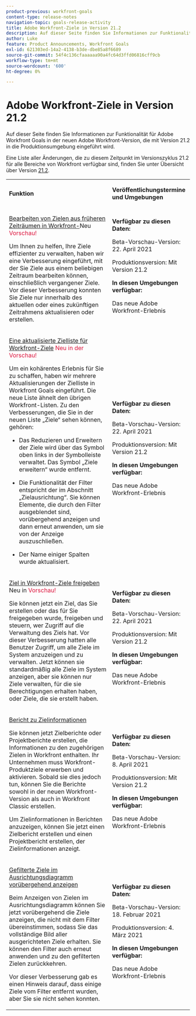 ```yaml
---
product-previous: workfront-goals
content-type: release-notes
navigation-topic: goals-release-activity
title: Adobe Workfront-Ziele in Version 21.2
description: Auf dieser Seite finden Sie Informationen zur Funktionalität für Adobe Workfront Goals in der neuen Adobe Workfront-Version, die mit Version 21.2 in die Produktionsumgebung eingeführt wird.
author: Luke
feature: Product Announcements, Workfront Goals
exl-id: 621303ed-14a2-4138-b3de-dbe85a8f6689
source-git-commit: 54f4c136cfaaaaaa90a4fc64d3ffd06816cff9cb
workflow-type: tm+mt
source-wordcount: '600'
ht-degree: 0%

---
```


# Adobe Workfront-Ziele in Version 21.2

Auf dieser Seite finden Sie Informationen zur Funktionalität für Adobe Workfront Goals in der neuen Adobe Workfront-Version, die mit Version 21.2 in die Produktionsumgebung eingeführt wird.

Eine Liste aller Änderungen, die zu diesem Zeitpunkt im Versionszyklus 21.2 für alle Bereiche von Workfront verfügbar sind, finden Sie unter Übersicht über Version [21.2](../../../../product-announcements/product-releases/21.2-release-activity/21-2-release-overview.md).

<table style="table-layout:auto"> 
 <col> 
 <col> 
 <tbody> 
  <tr> 
   <td> <p><strong>Funktion</strong> </p> </td> 
   <td> <p><strong>Veröffentlichungstermine und Umgebungen</strong> </p> </td> 
  </tr> 
  <tr data-mc-conditions=""> 
   <td> <p><a href="../../../../product-announcements/product-releases/goals-release-activity/goals-21.2-release/goals-apr-19.md#top" class="MCXref xref" xrefformat="{para}">Bearbeiten von Zielen aus früheren Zeiträumen in Workfront-</a>Neu <span class="uitext" style="color: #dc143c;"> Vorschau!</span></p> <p>Um Ihnen zu helfen, Ihre Ziele effizienter zu verwalten, haben wir eine Verbesserung eingeführt, mit der Sie Ziele aus einem beliebigen Zeitraum bearbeiten können, einschließlich vergangener Ziele. Vor dieser Verbesserung konnten Sie Ziele nur innerhalb des aktuellen oder eines zukünftigen Zeitrahmens aktualisieren oder erstellen.</p> </td> 
   <td><strong>Verfügbar zu diesen Daten:</strong> <p>Beta-Vorschau-Version: 22. April 2021</p> <p>Produktionsversion: Mit Version 21.2</p> <p><strong>In diesen Umgebungen verfügbar:</strong> </p> <p>Das neue Adobe Workfront-Erlebnis </p> </td> 
  </tr> 
  <tr data-mc-conditions=""> 
   <td> <p><a href="../../../../product-announcements/product-releases/goals-release-activity/goals-21.2-release/goals-apr-19.md#an" class="MCXref xref" xrefformat="{para}">Eine aktualisierte Zielliste für Workfront-Ziele</a> <span class="uitext" style="color: #dc143c;">Neu in der Vorschau!</span></p> <p>Um ein kohärentes Erlebnis für Sie zu schaffen, haben wir mehrere Aktualisierungen der Zielliste in Workfront Goals eingeführt. Die neue Liste ähnelt den übrigen Workfront-Listen. Zu den Verbesserungen, die Sie in der neuen Liste „Ziele“ sehen können, gehören:</p> 
    <ul> 
     <li> <p>Das Reduzieren und Erweitern der Ziele wird über das Symbol oben links in der Symbolleiste verwaltet. Das Symbol „Ziele erweitern“ wurde entfernt.</p> </li> 
     <li> <p>Die Funktionalität der Filter entspricht der im Abschnitt „Zielausrichtung“. Sie können Elemente, die durch den Filter ausgeblendet sind, vorübergehend anzeigen und dann erneut anwenden, um sie von der Anzeige auszuschließen.</p> </li> 
     <li> <p>Der Name einiger Spalten wurde aktualisiert.</p> </li> 
    </ul> </td> 
   <td><strong>Verfügbar zu diesen Daten:</strong> <p>Beta-Vorschau-Version: 22. April 2021</p> <p>Produktionsversion: Mit Version 21.2</p> <p><strong>In diesen Umgebungen verfügbar:</strong> </p> <p>Das neue Adobe Workfront-Erlebnis </p> </td> 
  </tr> 
  <tr data-mc-conditions=""> 
   <td> <p><a href="../../../../product-announcements/product-releases/goals-release-activity/goals-21.2-release/goals-apr-19.md#share" class="MCXref xref" xrefformat="{para}">Ziel in Workfront-Ziele freigeben </a>Neu in <span class="uitext" style="color: #dc143c;"> Vorschau!</span></p> <p>Sie können jetzt ein Ziel, das Sie erstellen oder das für Sie freigegeben wurde, freigeben und steuern, wer Zugriff auf die Verwaltung des Ziels hat. Vor dieser Verbesserung hatten alle Benutzer Zugriff, um alle Ziele im System anzuzeigen und zu verwalten. Jetzt können sie standardmäßig alle Ziele im System anzeigen, aber sie können nur Ziele verwalten, für die sie Berechtigungen erhalten haben, oder Ziele, die sie erstellt haben.</p> </td> 
   <td><strong>Verfügbar zu diesen Daten:</strong> <p>Beta-Vorschau-Version: 22. April 2021</p> <p>Produktionsversion: Mit Version 21.2</p> <p><strong>In diesen Umgebungen verfügbar:</strong> </p> <p>Das neue Adobe Workfront-Erlebnis </p> </td> 
  </tr> 
  <tr data-mc-conditions=""> 
   <td> <p><a href="../../../../product-announcements/product-releases/goals-release-activity/goals-21.2-release/goals-apr-5.md#top" class="MCXref xref" xrefformat="{para}">Bericht zu Zielinformationen</a> </p> <p>Sie können jetzt Zielberichte oder Projektberichte erstellen, die Informationen zu den zugehörigen Zielen in Workfront enthalten. Ihr Unternehmen muss Workfront-Produktziele erwerben und aktivieren. Sobald sie dies jedoch tun, können Sie die Berichte sowohl in der neuen Workfront-Version als auch in Workfront Classic erstellen.</p> <p>Um Zielinformationen in Berichten anzuzeigen, können Sie jetzt einen Zielbericht erstellen und einen Projektbericht erstellen, der Zielinformationen anzeigt.</p> </td> 
   <td><strong>Verfügbar zu diesen Daten:</strong> <p>Beta-Vorschau-Version: 8. April 2021</p> <p>Produktionsversion: Mit Version 21.2</p> <p><strong>In diesen Umgebungen verfügbar:</strong> </p> <p>Das neue Adobe Workfront-Erlebnis </p> </td> 
  </tr> 
  <tr data-mc-conditions=""> 
   <td> <p><a href="../../../../product-announcements/product-releases/goals-release-activity/goals-21.2-release/goals-feb-15.md#top" class="MCXref xref" xrefformat="{para}">Gefilterte Ziele im Ausrichtungsdiagramm vorübergehend anzeigen</a> </p> <p>Beim Anzeigen von Zielen im Ausrichtungsdiagramm können Sie jetzt vorübergehend die Ziele anzeigen, die nicht mit dem Filter übereinstimmen, sodass Sie das vollständige Bild aller ausgerichteten Ziele erhalten. Sie können den Filter auch erneut anwenden und zu den gefilterten Zielen zurückkehren.</p> <p>Vor dieser Verbesserung gab es einen Hinweis darauf, dass einige Ziele vom Filter entfernt wurden, aber Sie sie nicht sehen konnten.</p> </td> 
   <td><strong>Verfügbar zu diesen Daten:</strong> <p>Beta-Vorschau-Version: 18. Februar 2021</p> <p>Produktionsversion: 4. März 2021</p> <p><strong>In diesen Umgebungen verfügbar:</strong> </p> <p>Das neue Adobe Workfront-Erlebnis </p> </td> 
  </tr> 
 </tbody> 
</table>
